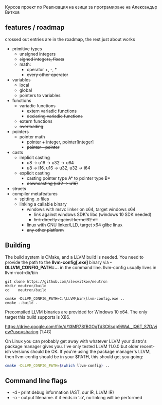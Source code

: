 Курсов проект по Реализация на езици за програмиране на Александър Витков 

## features / roadmap
crossed out entries are in the roadmap, the rest just about works
- primitive types
	- unsigned integers
	- ~~signed integers, floats~~
	- math:
		- operator +, -, *
		- ~~every other operator~~
- variables
	- local
	- global
    - pointers to variables
- functions
	- variadic functions
		- extern variadic functions
		- ~~declaring variadic functions~~
	- extern functions
	- ~~overloading~~
- pointers
	- pointer math
		- pointer + integer, pointer[integer]
		- ~~pointer - pointer~~
- casts
	- implicit casting
		- u8 -> u16 -> u32 -> u64
		- u8 -> i16, u16 -> u32, u32 -> i64
	- explicit casting
		- casting pointer type A* to pointer type B*
		- ~~downcasting (u32 -> u16)~~
- ~~structs~~
- compiler metafeatures
    - spitting .o files
	- linking a callable binary
		- windows with msvc linker on x64, target windows x64
			- link against windows SDK's libc (windows 10 SDK needed)
			- ~~link directly against kernel32.dll~~
		- linux with GNU linker/LLD, target x64 glibc linux
		- ~~any other platform~~


## Building
The build system is CMake, and a LLVM build is needed. You need to provide the path to the **llvm-config[.exe]** binary via **-DLLVM_CONFIG_PATH=...** in the command line. llvm-config usually lives in llvm-root-dir/bin
```
git clone https://github.com/alexvitkov/neutron
mkdir neutron/build
cd    neutron/build

cmake -DLLVM_CONFIG_PATH=C:\LLVM\bin\llvm-config.exe ..
cmake --build .
```

Precompiled LLVM binaries are provided for Windows 10 x64. The only target this build supports is X86.

<https://drive.google.com/file/d/13MR7SfBGOgTd3C6sdp9iWaL_lQ6T_S7D/view?usp=sharing> (1.4G)

On Linux you can probably get away with whatever LLVM your distro's package manager gives you.
I've only tested LLVM 11.0.0 but older recent-ish versions should be OK.
If you're using the package manager's LLVM, then llvm-config should be in your $PATH,
this should get you going:
```Bash
cmake -DLLVM_CONFIG_PATH=$(which llvm-config) ..
```


## Command line flags
-   -d - print debug information (AST, our IR, LLVM IR)
-   -o - output filename. if it ends in '.o', no linking will be performed
